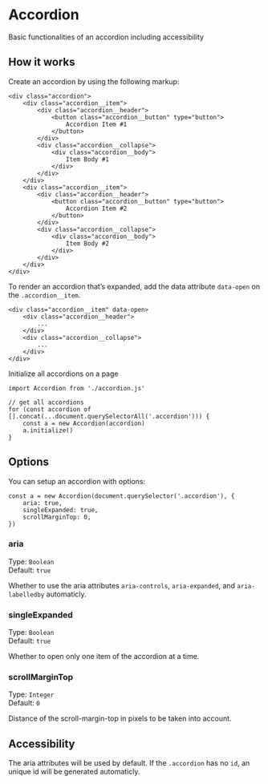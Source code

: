 # Accordion
Basic functionalities of an accordion including accessibility

## How it works
Create an accordion by using the following markup:
```
<div class="accordion">
    <div class="accordion__item">
        <div class="accordion__header">
            <button class="accordion__button" type="button">
                Accordion Item #1
            </button>
        </div>
        <div class="accordion__collapse">
            <div class="accordion__body">
                Item Body #1
            </div>
        </div>
    </div>
    <div class="accordion__item">
        <div class="accordion__header">
            <button class="accordion__button" type="button">
                Accordion Item #2
            </button>
        </div>
        <div class="accordion__collapse">
            <div class="accordion__body">
                Item Body #2
            </div>
        </div>
    </div>
</div>
```

To render an accordion that’s expanded, add the data attribute ``data-open`` on the ``.accordion__item``.

```
<div class="accordion__item" data-open>
    <div class="accordion__header">
        ...
    </div>
    <div class="accordion__collapse">
        ...
    </div>
</div>
```
Initialize all accordions on a page
```
import Accordion from './accordion.js'

// get all accordions
for (const accordion of [].concat(...document.querySelectorAll('.accordion'))) {
    const a = new Accordion(accordion)
    a.initialize()
}
```
## Options
You can setup an accordion with options:
```
const a = new Accordion(document.querySelector('.accordion'), {
    aria: true,
    singleExpanded: true,
    scrollMarginTop: 0,
})
```

### aria
Type: `Boolean`  
Default: `true`

Whether to use the aria attributes `aria-controls`, `aria-expanded`, and `aria-labelledby` automaticly.


### singleExpanded
Type: `Boolean`  
Default: `true`

Whether to open only one item of the accordion at a time.


### scrollMarginTop
Type: `Integer`  
Default: `0`

Distance of the scroll-margin-top in pixels to be taken into account.

## Accessibility

The aria attributes will be used by default. If the ``.accordion`` has no ``id``, an unique id will be generated automaticly.